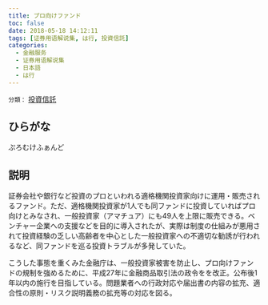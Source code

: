 ```yaml
---
title: プロ向けファンド
toc: false
date: 2018-05-18 14:12:11
tags: [证券用语解说集, は行, 投資信託]
categories:
  - 金融服务
  - 证券用语解说集
  - 日本語
  - は行
---
```


`分類：` [投資信託](/tags/投資信託/)

## ひらがな

ぷろむけふぁんど

## 説明

証券会社や銀行など投資のプロといわれる適格機関投資家向けに運用・販売されるファンド。ただ、適格機関投資家が1人でも同ファンドに投資していればプロ向けとみなされ、一般投資家（アマチュア）にも49人を上限に販売できる。ベンチャー企業への支援などを目的に導入されたが、実際は制度の仕組みが悪用されて投資経験の乏しい高齢者を中心とした一般投資家への不適切な勧誘が行われるなど、同ファンドを巡る投資トラブルが多発していた。

こうした事態を重くみた金融庁は、一般投資家被害を防止し、プロ向けファンドの規制を強めるために、平成27年に金融商品取引法の政令をを改正。公布後1年以内の施行を目指している。問題業者への行政対応や届出書の内容の拡充、適合性の原則・リスク説明義務の拡充等の対応を図る。

